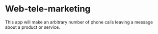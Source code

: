 # Web-tele-marketing
This app will make an arbitrary number of phone calls leaving a message about a product or service.
